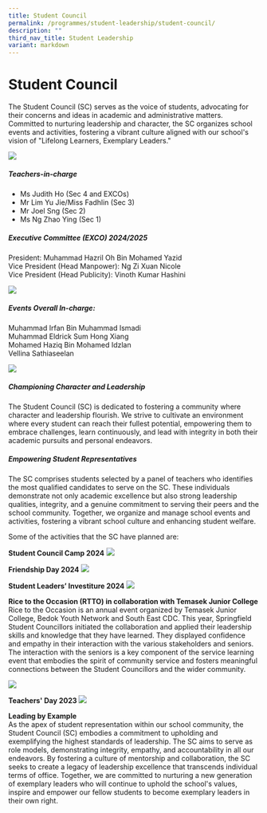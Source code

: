 ```yaml
---
title: Student Council
permalink: /programmes/student-leadership/student-council/
description: ""
third_nav_title: Student Leadership
variant: markdown
---
```

# **Student Council**

The Student Council (SC) serves as the voice of students, advocating for their concerns and
ideas in academic and administrative matters. Committed to nurturing leadership and
character, the SC organizes school events and activities, fostering a vibrant culture aligned with
our school's vision of "Lifelong Learners, Exemplary Leaders."

![](/images/studentcouncil1.jpg)


##### Teachers-in-charge #####
-	Ms Judith Ho (Sec 4 and EXCOs)
-	Mr Lim Yu Jie/Miss Fadhlin (Sec 3)
-	Mr Joel Sng (Sec 2)
-	Ms Ng Zhao Ying (Sec 1)

##### Executive Committee (EXCO) 2024/2025
President: Muhammad Hazril Oh Bin Mohamed Yazid <br>
Vice President (Head Manpower): Ng Zi Xuan Nicole <br>
Vice President (Head Publicity): Vinoth Kumar Hashini

![](/images/studentcouncil2_jpg.png)

##### Events Overall In-charge: 
Muhammad Irfan Bin Muhammad Ismadi <br>
Muhammad Eldrick Sum Hong Xiang <br>
Mohamed Haziq Bin Mohamed Idzlan <br>
Vellina Sathiaseelan

![](/images/studentcouncil3.jpg)


##### Championing Character and Leadership
The Student Council (SC) is dedicated to fostering a community where character and leadership flourish. We strive to cultivate an environment where every student can reach their fullest potential, empowering them to embrace challenges, learn continuously, and lead with integrity in both their academic pursuits and personal endeavors.


##### Empowering Student Representatives
The SC comprises students selected by a panel of teachers who identifies the most qualified candidates to serve on the SC. These individuals demonstrate not only academic excellence but also strong leadership qualities, integrity, and a genuine commitment to serving their peers and the school community. Together, we organize and manage school events and activities, fostering a vibrant school culture and enhancing student welfare.

Some of the activities that the SC have planned are:


**Student Council Camp 2024**
![](/images/studentcouncil4_jpg.png)


**Friendship Day 2024**
![](/images/studentcouncil5_jpg.png)

**Student Leaders’ Investiture 2024**
![](/images/studentcouncil6_jpg.png)


**Rice to the Occasion (RTTO) in collaboration with Temasek Junior College** <br>
Rice to the Occasion is an annual event organized by Temasek Junior College, Bedok Youth Network and South East CDC. This year, Springfield Student Councillors initiated the collaboration and applied their leadership skills and knowledge that they have learned. They displayed confidence and empathy in their interaction with the various stakeholders and seniors. The interaction with the seniors is a key component of the service learning event that embodies the spirit of community service and fosters meaningful connections between the Student Councillors and the wider community. 

![](/images/studentcouncil7_jpg.png)

**Teachers' Day 2023**
![](/images/studentcouncil8_jpg.png)

**Leading by Example**<br>
As the apex of student representation within our school community, the Student Council (SC) embodies a commitment to upholding and exemplifying the highest standards of leadership. The SC aims to serve as role models, demonstrating integrity, empathy, and accountability in all our endeavors. 
By fostering a culture of mentorship and collaboration, the SC seeks to create a legacy of leadership excellence that transcends individual terms of office. Together, we are committed to nurturing a new generation of exemplary leaders who will continue to uphold the school's values, inspire and empower our fellow students to become exemplary leaders in their own right.